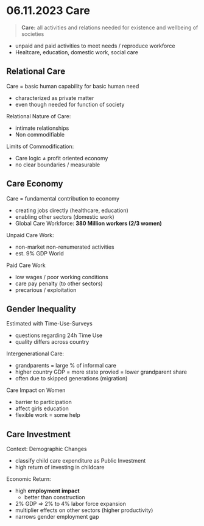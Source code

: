 # 06.11.2023 Care

> **Care:** all activities and relations needed for existence and wellbeing of societies

- unpaid and paid activities to meet needs / reproduce workforce
- Healtcare, education, domestic work, social care



## Relational Care

Care = basic human capability for basic human need

- characterized as private matter
- even though needed for function of society



Relational Nature of Care:

- intimate relationships
- Non commodifiable

 

Limits of Commodification:

- Care logic $\neq$ profit oriented economy
- no clear boundaries / measurable



## Care Economy

Care = fundamental contribution to economy

- creating jobs directly (healthcare, education)
- enabling other sectors (domestic work)
- Global Care Workforce: **380 Million workers (2/3 women)**



Unpaid Care Work:

- non-market non-renumerated activities
- est. 9% GDP World



Paid Care Work

- low wages / poor working conditions
- care pay penalty (to other sectors)
- precarious / exploitation 



## Gender Inequality

Estimated with Time-Use-Surveys

- questions regarding 24h Time Use
- quality differs across country



Intergenerational Care:

- grandparents = large % of informal care
- higher country GDP = more state provied = lower grandparent share
- often due to skipped generations (migration)



Care Impact on Women

- barrier to participation
- affect girls education
- flexible work = some help



## Care Investment

Context: Demographic Changes

- classify child care expenditure as Public Investment
- high return of investing in childcare



Economic Return:

- high **employment impact**
    - better than construction
- 2% GDP => 2% to 4% labor force expansion
- multiplier effects on other sectors (higher productivity)
- narrows gender employment gap







